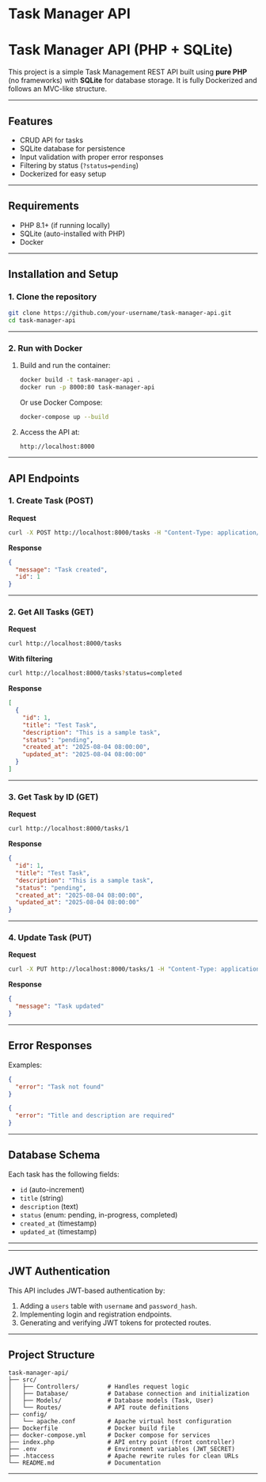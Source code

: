 # Task Manager API

# Task Manager API (PHP + SQLite)

This project is a simple Task Management REST API built using **pure PHP** (no frameworks) with **SQLite** for database storage. It is fully Dockerized and follows an MVC-like structure.

---

## Features

- CRUD API for tasks
- SQLite database for persistence
- Input validation with proper error responses
- Filtering by status (`?status=pending`)
- Dockerized for easy setup

---

## Requirements

- PHP 8.1+ (if running locally)
- SQLite (auto-installed with PHP)
- Docker

---

## Installation and Setup

### 1. Clone the repository

```bash
git clone https://github.com/your-username/task-manager-api.git
cd task-manager-api
```

---

### 2. Run with Docker

1. Build and run the container:

   ```bash
   docker build -t task-manager-api .
   docker run -p 8000:80 task-manager-api
   ```

   Or use Docker Compose:

   ```bash
   docker-compose up --build
   ```

2. Access the API at:
   ```
   http://localhost:8000
   ```

---

## API Endpoints

### 1. Create Task (POST)

**Request**

```bash
curl -X POST http://localhost:8000/tasks -H "Content-Type: application/json" -d '{"title": "Test Task", "description": "This is a sample task"}'
```

**Response**

```json
{
  "message": "Task created",
  "id": 1
}
```

---

### 2. Get All Tasks (GET)

**Request**

```bash
curl http://localhost:8000/tasks
```

**With filtering**

```bash
curl http://localhost:8000/tasks?status=completed
```

**Response**

```json
[
  {
    "id": 1,
    "title": "Test Task",
    "description": "This is a sample task",
    "status": "pending",
    "created_at": "2025-08-04 08:00:00",
    "updated_at": "2025-08-04 08:00:00"
  }
]
```

---

### 3. Get Task by ID (GET)

**Request**

```bash
curl http://localhost:8000/tasks/1
```

**Response**

```json
{
  "id": 1,
  "title": "Test Task",
  "description": "This is a sample task",
  "status": "pending",
  "created_at": "2025-08-04 08:00:00",
  "updated_at": "2025-08-04 08:00:00"
}
```

---

### 4. Update Task (PUT)

**Request**

```bash
curl -X PUT http://localhost:8000/tasks/1 -H "Content-Type: application/json" -d '{"title": "Updated Task", "description": "Updated description", "status": "completed"}'
```

**Response**

```json
{
  "message": "Task updated"
}
```

---

## Error Responses

Examples:

```json
{
  "error": "Task not found"
}
```

```json
{
  "error": "Title and description are required"
}
```

---

## Database Schema

Each task has the following fields:

- `id` (auto-increment)
- `title` (string)
- `description` (text)
- `status` (enum: pending, in-progress, completed)
- `created_at` (timestamp)
- `updated_at` (timestamp)

---

---

## JWT Authentication

This API includes JWT-based authentication by:

1. Adding a `users` table with `username` and `password_hash`.
2. Implementing login and registration endpoints.
3. Generating and verifying JWT tokens for protected routes.

---

## Project Structure

```
task-manager-api/
├── src/
│   ├── Controllers/        # Handles request logic
│   ├── Database/           # Database connection and initialization
│   ├── Models/             # Database models (Task, User)
│   └── Routes/             # API route definitions
├── config/
│   └── apache.conf         # Apache virtual host configuration
├── Dockerfile              # Docker build file
├── docker-compose.yml      # Docker compose for services
├── index.php               # API entry point (front controller)
├── .env                    # Environment variables (JWT_SECRET)
├── .htaccess               # Apache rewrite rules for clean URLs
└── README.md               # Documentation
```

---
